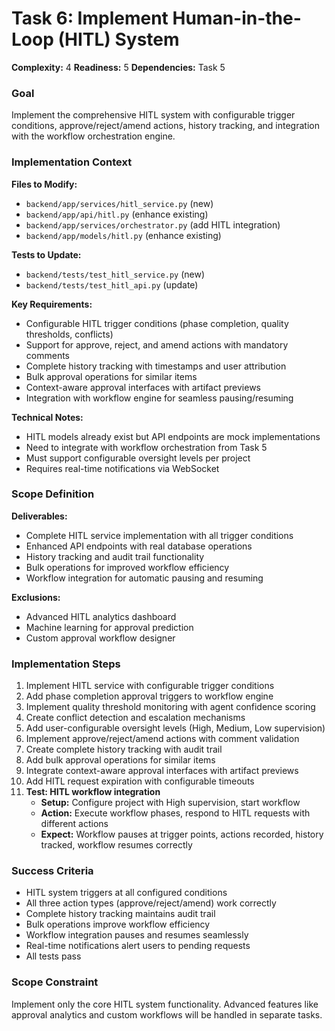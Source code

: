 # Task 6: Implement Human-in-the-Loop (HITL) System

**Complexity:** 4
**Readiness:** 5
**Dependencies:** Task 5

### Goal

Implement the comprehensive HITL system with configurable trigger conditions, approve/reject/amend actions, history tracking, and integration with the workflow orchestration engine.

### Implementation Context

**Files to Modify:**

- `backend/app/services/hitl_service.py` (new)
- `backend/app/api/hitl.py` (enhance existing)
- `backend/app/services/orchestrator.py` (add HITL integration)
- `backend/app/models/hitl.py` (enhance existing)

**Tests to Update:**

- `backend/tests/test_hitl_service.py` (new)
- `backend/tests/test_hitl_api.py` (update)

**Key Requirements:**

- Configurable HITL trigger conditions (phase completion, quality thresholds, conflicts)
- Support for approve, reject, and amend actions with mandatory comments
- Complete history tracking with timestamps and user attribution
- Bulk approval operations for similar items
- Context-aware approval interfaces with artifact previews
- Integration with workflow engine for seamless pausing/resuming

**Technical Notes:**

- HITL models already exist but API endpoints are mock implementations
- Need to integrate with workflow orchestration from Task 5
- Must support configurable oversight levels per project
- Requires real-time notifications via WebSocket

### Scope Definition

**Deliverables:**

- Complete HITL service implementation with all trigger conditions
- Enhanced API endpoints with real database operations
- History tracking and audit trail functionality
- Bulk operations for improved workflow efficiency
- Workflow integration for automatic pausing and resuming

**Exclusions:**

- Advanced HITL analytics dashboard
- Machine learning for approval prediction
- Custom approval workflow designer

### Implementation Steps

1. Implement HITL service with configurable trigger conditions
2. Add phase completion approval triggers to workflow engine
3. Implement quality threshold monitoring with agent confidence scoring
4. Create conflict detection and escalation mechanisms
5. Add user-configurable oversight levels (High, Medium, Low supervision)
6. Implement approve/reject/amend actions with comment validation
7. Create complete history tracking with audit trail
8. Add bulk approval operations for similar items
9. Integrate context-aware approval interfaces with artifact previews
10. Add HITL request expiration with configurable timeouts
11. **Test: HITL workflow integration**
    - **Setup:** Configure project with High supervision, start workflow
    - **Action:** Execute workflow phases, respond to HITL requests with different actions
    - **Expect:** Workflow pauses at trigger points, actions recorded, history tracked, workflow resumes correctly

### Success Criteria

- HITL system triggers at all configured conditions
- All three action types (approve/reject/amend) work correctly
- Complete history tracking maintains audit trail
- Bulk operations improve workflow efficiency
- Workflow integration pauses and resumes seamlessly
- Real-time notifications alert users to pending requests
- All tests pass

### Scope Constraint

Implement only the core HITL system functionality. Advanced features like approval analytics and custom workflows will be handled in separate tasks.
